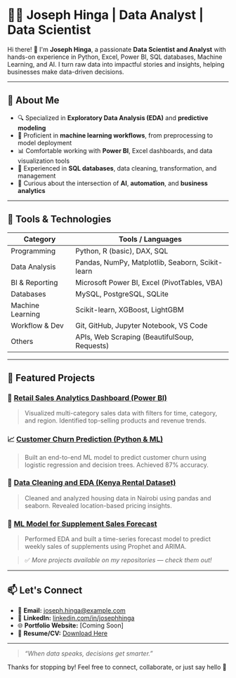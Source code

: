 # 👨‍💻 Joseph Hinga | Data Analyst | Data Scientist

Hi there! 👋 I'm **Joseph Hinga**, a passionate **Data Scientist and Analyst** with hands-on experience in Python, Excel, Power BI, SQL databases, Machine Learning, and AI. I turn raw data into impactful stories and insights, helping businesses make data-driven decisions.

---

## 🧠 About Me

- 🔍 Specialized in **Exploratory Data Analysis (EDA)** and **predictive modeling**
- 🧮 Proficient in **machine learning workflows**, from preprocessing to model deployment
- 📊 Comfortable working with **Power BI**, Excel dashboards, and data visualization tools
- 💾 Experienced in **SQL databases**, data cleaning, transformation, and management
- 🤖 Curious about the intersection of **AI**, **automation**, and **business analytics**

---

## 🔧 Tools & Technologies

| Category         | Tools / Languages                                   |
|------------------|-----------------------------------------------------|
| Programming      | Python, R (basic), DAX, SQL                         |
| Data Analysis    | Pandas, NumPy, Matplotlib, Seaborn, Scikit-learn    |
| BI & Reporting   | Microsoft Power BI, Excel (PivotTables, VBA)        |
| Databases        | MySQL, PostgreSQL, SQLite                           |
| Machine Learning | Scikit-learn, XGBoost, LightGBM                     |
| Workflow & Dev   | Git, GitHub, Jupyter Notebook, VS Code              |
| Others           | APIs, Web Scraping (BeautifulSoup, Requests)       |

---

## 📌 Featured Projects

### 🥇 [Retail Sales Analytics Dashboard (Power BI)](https://github.com/YOUR_USERNAME/retail-sales-powerbi)
> Visualized multi-category sales data with filters for time, category, and region. Identified top-selling products and revenue trends.

### 📈 [Customer Churn Prediction (Python & ML)](https://github.com/YOUR_USERNAME/customer-churn-ml)
> Built an end-to-end ML model to predict customer churn using logistic regression and decision trees. Achieved 87% accuracy.

### 🧼 [Data Cleaning and EDA (Kenya Rental Dataset)](https://github.com/YOUR_USERNAME/kenya-rental-eda)
> Cleaned and analyzed housing data in Nairobi using pandas and seaborn. Revealed location-based pricing insights.

### 🧠 [ML Model for Supplement Sales Forecast](https://github.com/YOUR_USERNAME/supplement-sales-forecast)
> Performed EDA and built a time-series forecast model to predict weekly sales of supplements using Prophet and ARIMA.

> ✅ *More projects available on my repositories — check them out!*


---

## 📫 Let's Connect

- 📧 **Email:** joseph.hinga@example.com
- 💼 **LinkedIn:** [linkedin.com/in/josephhinga](https://linkedin.com/in/josephhinga)
- 🌐 **Portfolio Website:** [Coming Soon]
- 📝 **Resume/CV:** [Download Here](https://github.com/YOUR_USERNAME/resume.pdf)

---

> _“When data speaks, decisions get smarter.”_

Thanks for stopping by! Feel free to connect, collaborate, or just say hello 👋


